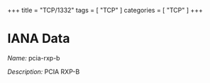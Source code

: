 +++
title = "TCP/1332"
tags = [ "TCP" ]
categories = [ "TCP" ]
+++

# IANA Data

_Name:_ pcia-rxp-b

_Description:_ PCIA RXP-B

